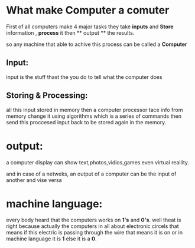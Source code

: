 # What make Computer a comuter

First of all computers make 4 major tasks
they take **inputs** and **Store** information , **process** it
then ** output ** the results.

so any machine that able to achive this process can be called a **Computer**

## Input:
input is the stuff thast the you do to tell what the computer does

## Storing & Processing:
all this input stored in memory then a computer processor tace info from memory
change it using algorithms which is a series of commands
then send this proccesed input back to be stored again in the memory.

# output:

a computer display can show text,photos,vidios,games even virtual reallity.

and in case of a netweks, an output of a computer can be the input of another and vise versa

# machine language:
every body heard that the computers works on **1's** and **0's**.
well theat is right because actually the computers in all about electronic circels
that means if this electric is passing through the wire that means it is on or
in machine language it is **1** else it is a **0**.

